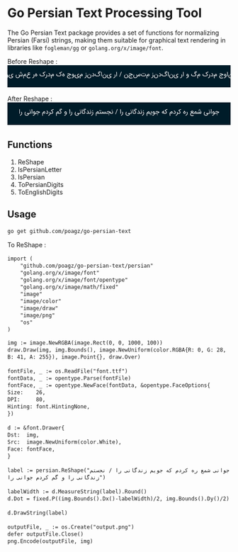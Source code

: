 # Go Persian Text Processing Tool
The Go Persian Text package provides a set of functions for normalizing Persian (Farsi) strings, making them suitable for graphical text rendering in libraries like `fogleman/gg` or `golang.org/x/image/font`.

Before Reshape :
![output-before.png](output-before.png)


After Reshape :
![output.png](output.png)

## Functions
1. ReShape
2. IsPersianLetter
3. IsPersian
4. ToPersianDigits
5. ToEnglishDigits

## Usage
```bash
go get github.com/poagz/go-persian-text
```
To ReShape :
```
import (
	"github.com/poagz/go-persian-text/persian"
	"golang.org/x/image/font"
	"golang.org/x/image/font/opentype"
	"golang.org/x/image/math/fixed"
	"image"
	"image/color"
	"image/draw"
	"image/png"
	"os"
)
```
```
img := image.NewRGBA(image.Rect(0, 0, 1000, 100))
draw.Draw(img, img.Bounds(), image.NewUniform(color.RGBA{R: 0, G: 28, B: 41, A: 255}), image.Point{}, draw.Over)

fontFile, _ := os.ReadFile("font.ttf")
fontData, _ := opentype.Parse(fontFile)
fontFace, _ := opentype.NewFace(fontData, &opentype.FaceOptions{
Size:    26,
DPI:     80,
Hinting: font.HintingNone,
})

d := &font.Drawer{
Dst:  img,
Src:  image.NewUniform(color.White),
Face: fontFace,
}

label := persian.ReShape("جوانی شمع ره کردم که جویم زندگانی را / نجستم زندگانی را و گم کردم جوانی را")

labelWidth := d.MeasureString(label).Round()
d.Dot = fixed.P((img.Bounds().Dx()-labelWidth)/2, img.Bounds().Dy()/2)

d.DrawString(label)

outputFile, _ := os.Create("output.png")
defer outputFile.Close()
png.Encode(outputFile, img)
```